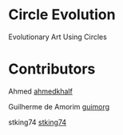 # Circle Evolution
 Evolutionary Art Using Circles

# Contributors

Ahmed
[ahmedkhalf](http://github.com/ahmedkhalf)

Guilherme de Amorim
[guimorg](http://github.com/guimorg)

stking74
[stking74](http://github.com/stking74)
